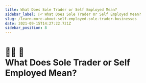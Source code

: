 ```yaml
---
title: What Does Sole Trader or Self Employed Mean? 
sidebar_label: 👷‍♂️ What Does Sole Trader Or Self Employed Mean? 
slug: /learn-more-about-self-employed-sole-trader-businesses
date: 2021-09-15T14:27:22.721Z
sidebar_position: 8
---
```



# <div class="emoji">👷‍♂️ 🚧</div> What Does Sole Trader or Self Employed Mean? 

